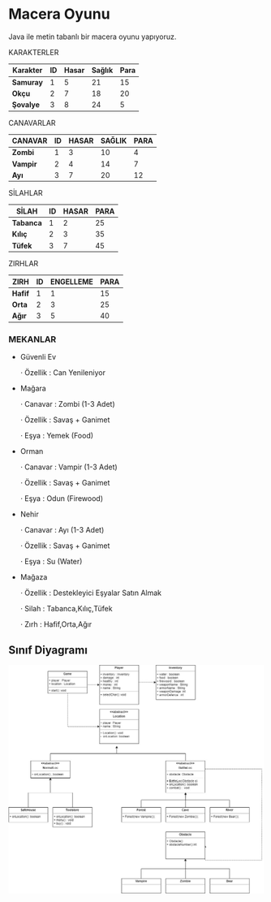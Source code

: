 # Macera Oyunu

Java ile metin tabanlı bir macera oyunu yapıyoruz.

KARAKTERLER

| **Karakter** | **ID** | **Hasar** | **Sağlık** | **Para** |
| ------------ | ------ | --------- | ---------- | -------- |
| **Samuray**  | 1      | 5         | 21         | 15       |
| **Okçu**     | 2      | 7         | 18         | 20       |
| **Şovalye**  | 3      | 8         | 24         | 5        |

CANAVARLAR

| **CANAVAR** | **ID** | **HASAR** | **SAĞLIK** | **PARA** |
| ----------- | ------ | --------- | ---------- | -------- |
| **Zombi**   | 1      | 3         | 10         | 4        |
| **Vampir**  | 2      | 4         | 14         | 7        |
| **Ayı**     | 3      | 7         | 20         | 12       |

SİLAHLAR

| **SİLAH**   | **ID** | **HASAR** | **PARA** |
| ----------- | ------ | --------- | -------- |
| **Tabanca** | 1      | 2         | 25       |
| **Kılıç**   | 2      | 3         | 35       |
| **Tüfek**   | 3      | 7         | 45       |

ZIRHLAR

| **ZIRH**  | **ID** | **ENGELLEME** | **PARA** |
| --------- | ------ | ------------- | -------- |
| **Hafif** | 1      | 1             | 15       |
| **Orta**  | 2      | 3             | 25       |
| **Ağır**  | 3      | 5             | 40       |

### MEKANLAR

- Güvenli Ev

  · Özellik : Can Yenileniyor

- Mağara

  · Canavar : Zombi (1-3 Adet)

  · Özellik : Savaş + Ganimet

  · Eşya : Yemek (Food)

- Orman

  · Canavar : Vampir (1-3 Adet)

  · Özellik : Savaş + Ganimet

  · Eşya : Odun (Firewood)

- Nehir

  · Canavar : Ayı (1-3 Adet)

  · Özellik : Savaş + Ganimet

  · Eşya : Su (Water)

- Mağaza

  · Özellik : Destekleyici Eşyalar Satın Almak

  · Silah : Tabanca,Kılıç,Tüfek

  · Zırh : Hafif,Orta,Ağır

 ## Sınıf Diyagramı

![Sınıf Diyagramı](https://raw.githubusercontent.com/Kodluyoruz/taskforce/main/java102/advgame-4/figures/class-diagram.jpg)

